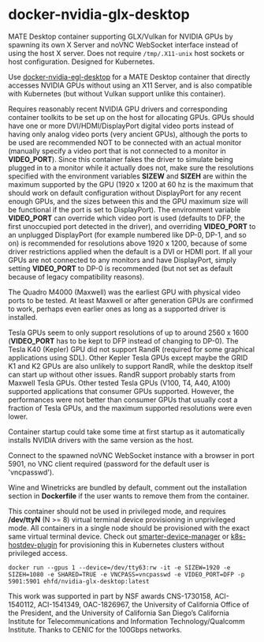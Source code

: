 # docker-nvidia-glx-desktop

MATE Desktop container supporting GLX/Vulkan for NVIDIA GPUs by spawning its own X Server and noVNC WebSocket interface instead of using the host X server. Does not require `/tmp/.X11-unix` host sockets or host configuration. Designed for Kubernetes.

Use [docker-nvidia-egl-desktop](https://github.com/ehfd/docker-nvidia-egl-desktop) for a MATE Desktop container that directly accesses NVIDIA GPUs without using an X11 Server, and is also compatible with Kubernetes (but without Vulkan support unlike this container).

Requires reasonably recent NVIDIA GPU drivers and corresponding container toolkits to be set up on the host for allocating GPUs. GPUs should have one or more DVI/HDMI/DisplayPort digital video ports instead of having only analog video ports (very ancient GPUs), although the ports to be used are recommended NOT to be connected with an actual monitor (manually specify a video port that is not connected to a monitor in **VIDEO_PORT**). Since this container fakes the driver to simulate being plugged in to a monitor while it actually does not, make sure the resolutions specified with the environment variables **SIZEW** and **SIZEH** are within the maximum supported by the GPU (1920 x 1200 at 60 hz is the maximum that should work on default configuration without DisplayPort for any recent enough GPUs, and the sizes between this and the GPU maximum size will be functional if the port is set to DisplayPort). The environment variable **VIDEO_PORT** can override which video port is used (defaults to DFP, the first unoccupied port detected in the driver), and overriding **VIDEO_PORT** to an unplugged DisplayPort (for example numbered like DP-0, DP-1, and so on) is recommended for resolutions above 1920 x 1200, because of some driver restrictions applied when the default is a DVI or HDMI port. If all your GPUs are not connected to any monitors and have DisplayPort, simply setting **VIDEO_PORT** to DP-0 is recommended (but not set as default because of legacy compatibility reasons).

The Quadro M4000 (Maxwell) was the earliest GPU with physical video ports to be tested. At least Maxwell or after generation GPUs are confirmed to work, perhaps even earlier ones as long as a supported driver is installed.

Tesla GPUs seem to only support resolutions of up to around 2560 x 1600 (**VIDEO_PORT** has to be kept to DFP instead of changing to DP-0). The Tesla K40 (Kepler) GPU did not support RandR (required for some graphical applications using SDL). Other Kepler Tesla GPUs except maybe the GRID K1 and K2 GPUs are also unlikely to support RandR, while the desktop itself can start up without other issues. RandR support probably starts from Maxwell Tesla GPUs. Other tested Tesla GPUs (V100, T4, A40, A100) supported applications that consumer GPUs supported. However, the performances were not better than consumer GPUs that usually cost a fraction of Tesla GPUs, and the maximum supported resolutions were even lower.

Container startup could take some time at first startup as it automatically installs NVIDIA drivers with the same version as the host.

Connect to the spawned noVNC WebSocket instance with a browser in port 5901, no VNC client required (password for the default user is 'vncpasswd').

Wine and Winetricks are bundled by default, comment out the installation section in **Dockerfile** if the user wants to remove them from the container.

This container should not be used in privileged mode, and requires **/dev/ttyN** (N >= 8) virtual terminal device provisioning in unprivileged mode. All containers in a single node should be provisioned with the exact same virtual terminal device. Check out [smarter-device-manager](https://gitlab.com/arm-research/smarter/smarter-device-manager) or [k8s-hostdev-plugin](https://github.com/bluebeach/k8s-hostdev-plugin) for provisioning this in Kubernetes clusters without privileged access.

```
docker run --gpus 1 --device=/dev/tty63:rw -it -e SIZEW=1920 -e SIZEH=1080 -e SHARED=TRUE -e VNCPASS=vncpasswd -e VIDEO_PORT=DFP -p 5901:5901 ehfd/nvidia-glx-desktop:latest
```

This work was supported in part by NSF awards CNS-1730158, ACI-1540112, ACI-1541349, OAC-1826967, the University of California Office of the President, and the University of California San Diego’s California Institute for Telecommunications and Information Technology/Qualcomm Institute. Thanks to CENIC for the 100Gbps networks.
